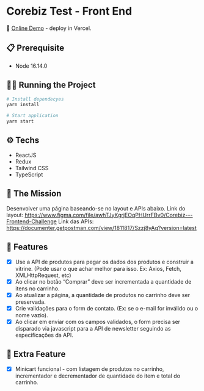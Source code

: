 # Corebiz Test - Front End
👀 [Online Demo](https://marcelo-oliveira-corebiz.vercel.app) - deploy in Vercel.

## 📋 Prerequisite
- Node 16.14.0

## 🏃‍♂️ Running the Project
```bash
# Install dependecyes
yarn install

# Start application
yarn start
```

## ⚙️ Techs
- ReactJS
- Redux
- Tailwind CSS
- TypeScript

## 🚀 The Mission
Desenvolver uma página baseando-se no layout e APIs abaixo.
Link do layout: https://www.figma.com/file/awhTJyKgrjEOqPHUrrFBv0/Corebiz---Frontend-Challenge
Link das APIs: https://documenter.getpostman.com/view/1811817/Szzj8yAq?version=latest

## 🧩 Features
- [x]  Use a API de produtos para pegar os dados dos produtos e construir a vitrine. (Pode usar o que achar melhor para isso. Ex: Axios, Fetch, XMLHttpRequest, etc)
- [x] Ao clicar no botão “Comprar” deve ser incrementada a quantidade de itens no carrinho.
- [X] Ao atualizar a página, a quantidade de produtos no carrinho deve ser
preservada.
- [X] Crie validações para o form de contato. (Ex: se o e-mail for
inválido ou o nome vazio).
- [X] Ao clicar em enviar com os campos validados, o form precisa ser disparado via javascript para a API de newsletter seguindo as especificações da API.

## 🌟 Extra Feature
- [X] Minicart funcional - com listagem de produtos no carrinho, incrementador e decrementador de quantidade do item e total do carrinho.
